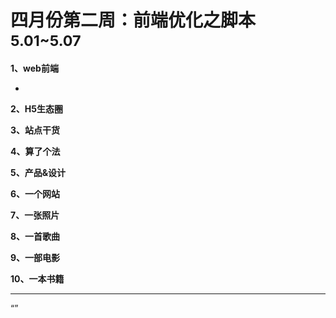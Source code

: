 
# 四月份第二周：前端优化之脚本 <small>5.01~5.07</small>

__1、web前端__    
    
- []()   
 
__2、H5生态圈__      

 
__3、站点干货__    


__4、算了个法__     


__5、产品&设计__        


__6、一个网站__


__7、一张照片__   
 

__8、一首歌曲__  


__9、一部电影__   
 

__10、一本书籍__ 



-------------------

“”

